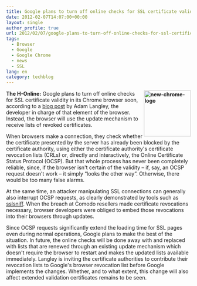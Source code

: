 ```yaml
---
title: Google plans to turn off online checks for SSL certificate validity
date: 2012-02-07T14:07:00+00:00
layout: single
author_profile: true
url: 2012/02/07/google-plans-to-turn-off-online-checks-for-ssl-certificate-validity/
tags:
  - Browser
  - Google
  - Google Chrome
  - news
  - SSL
lang: en
category: techblog
---
```

**[<img title="new-chrome-logo" border="0" alt="new-chrome-logo" align="right" src="http://lh4.ggpht.com/-EZg5DtyTaQo/TzEpHdSxRbI/AAAAAAAAEhw/yr9BGtBjzNU/new-chrome-logo_thumb%25255B1%25255D.png?imgmax=800" width="128" height="125" />](http://lh3.ggpht.com/-psxG5t21KGw/TzEo4Qx435I/AAAAAAAAEho/1lsmsL3CQAo/s1600-h/new-chrome-logo%25255B3%25255D.png)The H-Online:** Google plans to turn off online checks for SSL certificate validity in its Chrome browser soon, according to a [blog post](http://www.imperialviolet.org/2012/02/05/crlsets.html) by Adam Langley, the developer in charge of that element of the browser. Instead, the browser will use the update mechanism to receive lists of revoked certificates. 

When browsers make a connection, they check whether the certificate presented by the server has already been blocked by the certificate authority, using either the certificate authority's certificate revocation lists (CRLs) or, directly and interactively, the Online Certificate Status Protocol (OCSP). But that whole process has never been completely reliable, since, if the browser isn't certain of the validity – if, say, an OCSP request doesn't work – it simply &#8220;looks the other way&#8221;. Otherwise, there would be too many false alarms. 

At the same time, an attacker manipulating SSL connections can generally also interrupt OCSP requests, as clearly demonstrated by tools such as [sslsniff](http://www.thoughtcrime.org/software/sslsniff/). When the breach at Comodo resellers made certificate revocations necessary, browser developers were obliged to embed those revocations into their browsers through updates. 

Since OCSP requests significantly extend the loading time for SSL pages even during normal operations, Google plans to make the best of the situation. In future, the online checks will be done away with and replaced with lists that are renewed through an existing update mechanism which doesn't require the browser to restart and makes the updated lists available immediately. Langley is inviting the certificate authorities to contribute their revocation lists to Google's browser revocation list before Google implements the changes. Whether, and to what extent, this change will also affect extended validation certificates remains to be seen.